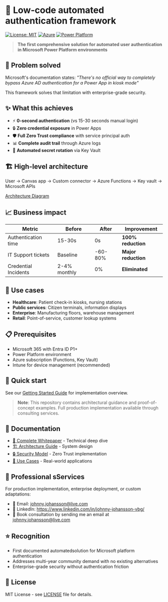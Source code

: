 # 🚀 Low-code automated authentication framework

[![License: MIT](https://img.shields.io/badge/License-MIT-yellow.svg)](https://opensource.org/licenses/MIT)
[![Azure](https://img.shields.io/badge/Azure-Functions%20%7C%20KeyVault-blue)](https://azure.microsoft.com)
[![Power Platform](https://img.shields.io/badge/Power%20Platform-Canvas%20Apps-red)](https://powerplatform.microsoft.com)

> **The first comprehensive solution for automated user authentication in Microsoft Power Platform environments**

## 🎯 Problem solved

Microsoft's documentation states: *"There's no official way to completely bypass Azure AD authentication for a Power App in kiosk mode"*

This framework solves that limitation with enterprise-grade security.




## ✨ What this achieves

- ⚡ **0-second authentication** (vs 15-30 seconds manual login)
- 🔒 **Zero credential exposure** in Power Apps
- 🛡️ **Full Zero Trust compliance** with service principal auth
- 📊 **Complete audit trail** through Azure logs
- 🔄 **Automated secret rotation** via Key Vault

## 🏗️ High-level architecture

User → Canvas app → Custom connector → Azure Functions → Key vault → Microsoft APIs



[Architecture Diagram](docs/architecture-overview.png)

## 📈 Business impact

| Metric | Before | After | Improvement |
|--------|--------|-------|-------------|
| Authentication time | 15-30s | 0s | **100% reduction** |
| IT Support tickets | Baseline | -60-80% | **Major reduction** |
| Credential Incidents | 2-4% monthly | 0% | **Eliminated** |

## 🎯 Use cases

- **Healthcare**: Patient check-in kiosks, nursing stations
- **Public services**: Citizen terminals, information displays  
- **Enterprise**: Manufacturing floors, warehouse management
- **Retail**: Point-of-service, customer lookup systems

## 📋 Prerequisites

- Microsoft 365 with Entra ID P1+
- Power Platform environment
- Azure subscription (Functions, Key Vault)
- Intune for device management (recommended)

## 🚀 Quick start

See our [Getting Started Guide](docs/getting-started.md) for implementation overview.

> **Note**: This repository contains architectural guidance and proof-of-concept examples. Full production implementation available through consulting services.

## 📖 Documentation

- [📄 Complete Whitepaper](docs/whitepaper.pdf) - Technical deep dive
- [🏗️ Architecture Guide](docs/architecture-overview.png) - System design
- [🔒 Security Model](docs/security-model.md) - Zero Trust implementation
- [💼 Use Cases](docs/use-cases.md) - Real-world applications

## 🤝 Professional sServices

For production implementation, enterprise deployment, or custom adaptations:

- 📧 Email: johnny.johansson@live.com
- 💼 LinkedIn: https://www.linkedin.com/in/johnny-johansson-vbg/
- 📅 Book consultation by sending me an email at johnny.johansson@live.com

## ⭐ Recognition

- First documented automatedsolution for Microsoft platform authentication
- Addresses multi-year community demand with no existing alternatives
- Enterprise-grade security without authentication friction

## 📄 License

MIT License - see [LICENSE](LICENSE) file for details.


